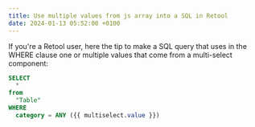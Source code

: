 ```yaml
---
title: Use multiple values from js array into a SQL in Retool
date: 2024-01-13 05:52:00 +0100
---
```




If you're a Retool user, here the tip to make a SQL query that uses in the WHERE clause one or multiple values that come from a multi-select component:

```sql
SELECT
  *
from
  "Table"
WHERE
  category = ANY ({{ multiselect.value }})
```

